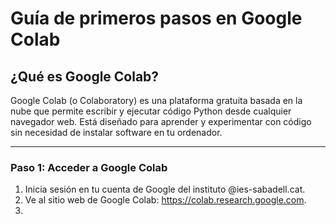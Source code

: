 # Guía de primeros pasos en Google Colab

## ¿Qué es Google Colab?

Google Colab (o Colaboratory) es una plataforma gratuita basada en la nube que permite escribir y ejecutar código Python desde cualquier navegador web. Está diseñado para aprender y experimentar con código sin necesidad de instalar software en tu ordenador.

---
### Paso 1: Acceder a Google Colab

1. Inicia sesión en tu cuenta de Google del instituto @ies-sabadell.cat.
2. Ve al sitio web de Google Colab: https://colab.research.google.com.
3. 

